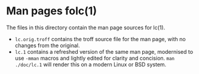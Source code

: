 # Man pages folc(1)

The files in this directory contain the man page sources for lc(1).

* `lc.orig.troff` contains the troff source file for the man page, with no changes from the original.
* `lc.1` contains a refreshed version of the same man page, modernised to use `-mman` macros and lightly edited for clarity and concision.
  `man ./doc/lc.1` will render this on a modern Linux or BSD system.
